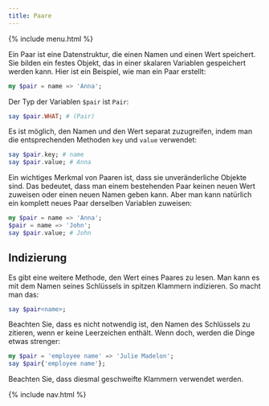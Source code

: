 ```yaml
---
title: Paare
---
```


{% include menu.html %}

Ein Paar ist eine Datenstruktur, die einen Namen und einen Wert speichert. Sie bilden ein festes Objekt, das in einer skalaren Variablen gespeichert werden kann. Hier ist ein Beispiel, wie man ein Paar erstellt:

```raku
my $pair = name => 'Anna';
```

Der Typ der Variablen `$pair` ist `Pair`:

```raku
say $pair.WHAT; # (Pair)
```

Es ist möglich, den Namen und den Wert separat zuzugreifen, indem man die entsprechenden Methoden `key` und `value` verwendet:

```raku
say $pair.key; # name
say $pair.value; # Anna
```

Ein wichtiges Merkmal von Paaren ist, dass sie unveränderliche Objekte sind. Das bedeutet, dass man einem bestehenden Paar keinen neuen Wert zuweisen oder einen neuen Namen geben kann. Aber man kann natürlich ein komplett neues Paar derselben Variablen zuweisen:

```raku
my $pair = name => 'Anna';
$pair = name => 'John';
say $pair.value; # John
```

## Indizierung

Es gibt eine weitere Methode, den Wert eines Paares zu lesen. Man kann es mit dem Namen seines Schlüssels in spitzen Klammern indizieren. So macht man das:

```raku
say $pair<name>;
```

Beachten Sie, dass es nicht notwendig ist, den Namen des Schlüssels zu zitieren, wenn er keine Leerzeichen enthält. Wenn doch, werden die Dinge etwas strenger:

```raku
my $pair = 'employee name' => 'Julie Madelon';
say $pair{'employee name'};
```

Beachten Sie, dass diesmal geschweifte Klammern verwendet werden.

{% include nav.html %}
